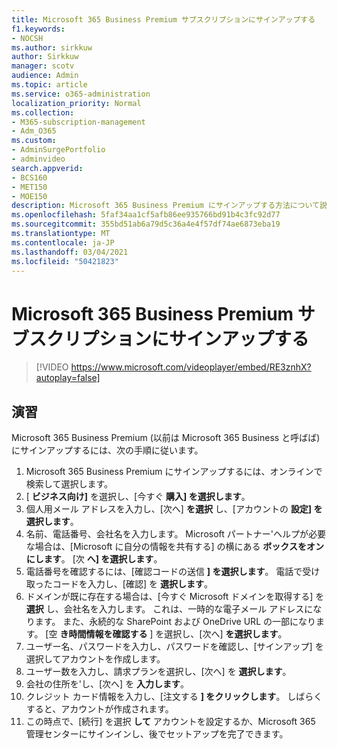```yaml
---
title: Microsoft 365 Business Premium サブスクリプションにサインアップする
f1.keywords:
- NOCSH
ms.author: sirkkuw
author: Sirkkuw
manager: scotv
audience: Admin
ms.topic: article
ms.service: o365-administration
localization_priority: Normal
ms.collection:
- M365-subscription-management
- Adm_O365
ms.custom:
- AdminSurgePortfolio
- adminvideo
search.appverid:
- BCS160
- MET150
- MOE150
description: Microsoft 365 Business Premium にサインアップする方法について説明します。
ms.openlocfilehash: 5faf34aa1cf5afb86ee935766bd91b4c3fc92d77
ms.sourcegitcommit: 355bd51ab6a79d5c36a4e4f57df74ae6873eba19
ms.translationtype: MT
ms.contentlocale: ja-JP
ms.lasthandoff: 03/04/2021
ms.locfileid: "50421823"
---
```

# <a name="sign-up-for-microsoft-365-business-premium-subscription"></a>Microsoft 365 Business Premium サブスクリプションにサインアップする

> [!VIDEO https://www.microsoft.com/videoplayer/embed/RE3znhX?autoplay=false]

## <a name="try-it"></a>演習

Microsoft 365 Business Premium (以前は Microsoft 365 Business と呼ばば) にサインアップするには、次の手順に従います。

1. Microsoft 365 Business Premium にサインアップするには、オンラインで検索して選択します。
2. [  **ビジネス向け]** を選択し、[今すぐ  **購入] を選択します**。
3. 個人用メール アドレスを入力し、[次へ]  **を選択** し、[アカウントの  **設定] を選択します**。
4. 名前、電話番号、会社名を入力します。 Microsoft パートナー&#39;ヘルプが必要な場合は、[Microsoft に自分の情報を共有する] の横にある  **ボックスをオンにします**。 [次  **へ] を選択します**。
5. 電話番号を確認するには、[確認コードの送信  **] を選択します**。 電話で受け取ったコードを入力し、[確認] を  **選択します**。
6. ドメインが既に存在する場合は、[今すぐ Microsoft ドメインを取得する] を  **選択** し、会社名を入力します。 これは、一時的な電子メール アドレスになります。 また、永続的な SharePoint および OneDrive URL の一部になります。 [空  **き時間情報を確認する** ] を選択し、[次へ]  **を選択します**。
7. ユーザー名、パスワードを入力し、パスワードを確認し、[サインアップ] を選択してアカウントを作成します。
8. ユーザー数を入力し、請求プランを選択し、[次へ] を  **選択します**。
9.  会社の住所を&#39;し、[次へ] を  **入力します**。
10. クレジット カード情報を入力し、[注文する  **] をクリックします**。 しばらくすると、アカウントが作成されます。
11. この時点で、[続行] を選択  **して** アカウントを設定するか、Microsoft 365 管理センターにサインインし、後でセットアップを完了できます。